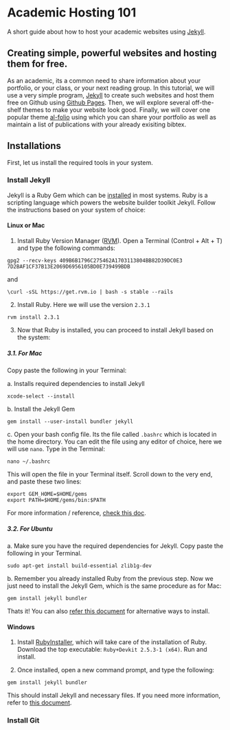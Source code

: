 # Academic Hosting 101 

A short guide about how to host your academic websites using [Jekyll](https://jekyllrb.com/).

## Creating simple, powerful websites and hosting them for free.

As an academic, its a common need to share information about your portfolio, or your class, or your next reading group. In this tutorial, we will use a very simple program, [Jekyll](https://jekyllrb.com/) to create such websites and host them free on Github using [Github Pages](https://pages.github.com/). Then, we will explore several off-the-shelf themes to make your website look good. Finally, we will cover one popular theme [al-folio](https://github.com/alshedivat/al-folio) using which you can share your portfolio as well as maintain a list of publications with your already exisiting bibtex.

## Installations

First, let us install the required tools in your system. 

### Install Jekyll

Jekyll is a Ruby Gem which can be [installed](https://jekyllrb.com/docs/installation/) in most systems. Ruby is a scripting language which powers the website builder toolkit Jekyll. Follow the instructions based on your system of choice:

#### Linux or Mac

1. Install Ruby Version Manager ([RVM](http://rvm.io/)). Open a Terminal (Control + Alt + T) and type the following commands:

```
gpg2 --recv-keys 409B6B1796C275462A1703113804BB82D39DC0E3 7D2BAF1CF37B13E2069D6956105BD0E739499BDB
```
and

```
\curl -sSL https://get.rvm.io | bash -s stable --rails
```

2. Install Ruby. Here we will use the version `2.3.1`

```
rvm install 2.3.1
```

3. Now that Ruby is installed, you can proceed to install Jekyll based on the system:

##### 3.1. For Mac

Copy paste the following in your Terminal:

a. Installs required dependencies to install Jekyll

```
xcode-select --install
```

b. Install the Jekyll Gem

```
gem install --user-install bundler jekyll
```

c. Open your bash config file. Its the file called `.bashrc` which is located in the home directory. You can edit the file using any editor of choice, here we will use `nano`. Type in the Terminal:

```
nano ~/.bashrc
```

This will open the file in your Terminal itself. Scroll down to the very end, and paste these two lines:

```
export GEM_HOME=$HOME/gems
export PATH=$HOME/gems/bin:$PATH
```

For more information / reference, [check this doc](https://jekyllrb.com/docs/installation/macos/).

##### 3.2. For Ubuntu

a. Make sure you have the required dependencies for Jekyll. Copy paste the following in your Terminal.

```
sudo apt-get install build-essential zlib1g-dev
```

b. Remember you already installed Ruby from the previous step. Now we just need to install the Jekyll Gem, which is the same procedure as for Mac:

```
gem install jekyll bundler
```

Thats it! You can also [refer this document](https://jekyllrb.com/docs/installation/ubuntu/) for alternative ways to install.


#### Windows

1. Install [RubyInstaller](https://rubyinstaller.org/downloads/), which will take care of the installation of Ruby. Download the top executable: `Ruby+Devkit 2.5.3-1 (x64)`. Run and install.

2. Once installed, open a new command prompt, and type the following:

```
gem install jekyll bundler
```

This should install Jekyll and necessary files.  If you need more information, refer to [this document](https://jekyllrb.com/docs/installation/windows/).

### Install Git

